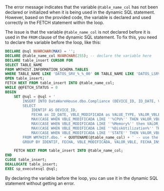  The error message indicates that the variable `@table_name_col` has not been declared or initialized when it is being used in the dynamic SQL statement. However, based on the provided code, the variable is declared and used correctly in the FETCH statement within the loop.

The issue is that the variable `@table_name_col` is not declared before it is used in the `FROM` clause of the dynamic SQL statement. To fix this, you need to declare the variable before the loop, like this:
```sql
DECLARE @sql NVARCHAR(MAX) = '';
DECLARE @table_name_col NVARCHAR(255); -- declare the variable here
DECLARE table_insert CURSOR FOR
SELECT TABLE_NAME
FROM WM7HIST.INFORMATION_SCHEMA.TABLES
WHERE TABLE_NAME LIKE 'DATOS_SRV_%_%_00' OR TABLE_NAME LIKE 'DATOS_LSRV_%_%_00' OR TABLE_NAME LIKE 'DATOS_VSRV_%_%_00' OR TABLE_NAME LIKE 'DATOS_WKS_%_%_00';
OPEN table_insert;
FETCH NEXT FROM table_insert INTO @table_name_col;
WHILE @@FETCH_STATUS = 0
BEGIN
    SET @sql = @sql + '
        INSERT INTO DataWareHouse.dbo.Compliance (DEVICE_ID, ID_DATE, VALUE_TYPE, VALUE_ORIGINAL, ID_DATE_START, CPU_VALUES, MEMORY_VALUES, STORAGE_VALUES, AVALIABILTY )
        SELECT
            IDENTIF AS DEVICE_ID,
            FECHA as ID_DATE, VBLE_MODIFICADA as VALUE_TYPE, VALOR_VBLE as VALUE_ORIGINAL, FECHA_INSERT as ID_DATE_START,
            MAX(CASE WHEN VBLE_MODIFICADA LIKE ''%CPU%'' THEN VALOR_VBLE ELSE NULL END) AS CPU_VALUES,
            MAX(CASE WHEN VBLE_MODIFICADA LIKE ''%Memory%'' then VALOR_VBLE ELSE NULL END) AS MEMORY_VALUES,
            MAX(CASE WHEN VBLE_MODIFICADA LIKE ''%DiskUtilization%'' THEN VALOR_VBLE ELSE NULL END) AS STORAGE_VALUES,
            MAX(CASE WHEN VBLE_MODIFICADA LIKE ''STATE'' THEN VALOR_VBLE ELSE NULL END) AS AVALIABILTY
        FROM WM7HIST.dbo.' + QUOTENAME(@table_name_col) + ' -- use the variable here
        GROUP BY IDENTIF, FECHA, VBLE_MODIFICADA, VALOR_VBLE, FECHA_INSERT;';

    FETCH NEXT FROM table_insert INTO @table_name_col;
END
CLOSE table_insert;
DEALLOCATE table_insert;
EXEC sp_executesql @sql;
```
By declaring the variable before the loop, you can use it in the dynamic SQL statement without getting an error.